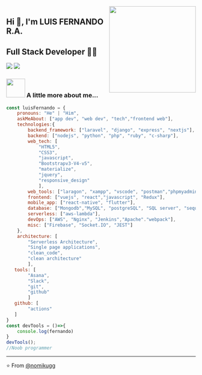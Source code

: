 <!-- ### Hi there 👋 -->

<!--
**nomikugg** is a ✨ _special_ ✨ repository because its `README.md` (this file) appears on your GitHub profile.

Here are some ideas to get you started:

- 🔭 I’m currently working on ...
- 🌱 I’m currently learning ...
- 👯 I’m looking to collaborate on ...
- 🤔 I’m looking for help with ...
- 💬 Ask me about ...
- hjh
- 📫 How to reach me: ...
- 😄 Pronouns: ...
- ⚡ Fun fact: ...
-->

<img align='right' src="https://media.giphy.com/media/M9gbBd9nbDrOTu1Mqx/giphy.gif" width="230">

## Hi 🙏, I'm LUIS FERNANDO R.A.
## Full Stack Developer 👨‍💻

[![](https://img.shields.io/badge/LinkedIn-ffernandluis-blue)](https://www.linkedin.com/in/nomikugg/)
[![](https://img.shields.io/badge/Gmail-fernandoarroyo0011@gmail.com-red)](mailto:fernandoarroyo0011@gmail.com)


### <img src="https://media.giphy.com/media/VgCDAzcKvsR6OM0uWg/giphy.gif" width="50"> A little more about me...  

```javascript
const luisFernando = {
    pronouns: "He" | "Him",
    askMeAbout: ["app dev", "web dev", "tech","frontend web"],
    technologies:{
        backend_framework: ["laravel", "django", "express", "nextjs"],
        backend: ["nodejs", "python", "php", "ruby", "c-sharp"],
        web_tech: [
            "HTML5",
            "CSS3",
            "javascript",
            "Bootstrapv3-V4-v5",
            "materialize",
            "jquery",
            "responsive_design"
            ],
        web_tools: ["laragon", "xampp", "vscode", "postman","phpmyadmin"],
        frontend: ["vuejs", "react","javascript", "Redux"],
        mobile_app: ["react-native", "flutter"],
        database: ["Mongodb","MySQL", "postgreSQL", "SQL server", "sequelize],
        serverless: ["aws-lambda"],
        devOps: ["AWS", "Nginx", "Jenkins","Apache"."webpack"],
        misc: ["Firebase", "Socket.IO", "JEST"]
    },
    architecture: [
        "Serverless Architecture",
        "Single page applications",
        "clean_code",
        "clean architecture"
        ],
   tools: [
        "Asana",
        "Slack",
        "git",
        "github"
        ]
   github: [
        "actions"
   ]
}
const devTools = ()=>{
    console.log(fernando)
}
devTools();
//Noob programmer
```

---
⭐️ From [@nomikugg](https://github.com/nomikugg)
